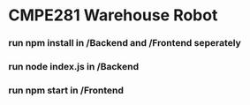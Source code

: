 # CMPE281 Warehouse Robot

### run npm install in /Backend and /Frontend seperately  
### run node index.js in  /Backend
### run npm start in  /Frontend